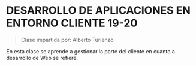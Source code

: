 # DESARROLLO DE APLICACIONES EN ENTORNO CLIENTE 19-20

>Clase impartida por: Alberto Turienzo

En esta clase se aprende a gestionar la parte del cliente en cuanto a desarrollo de Web se refiere.

